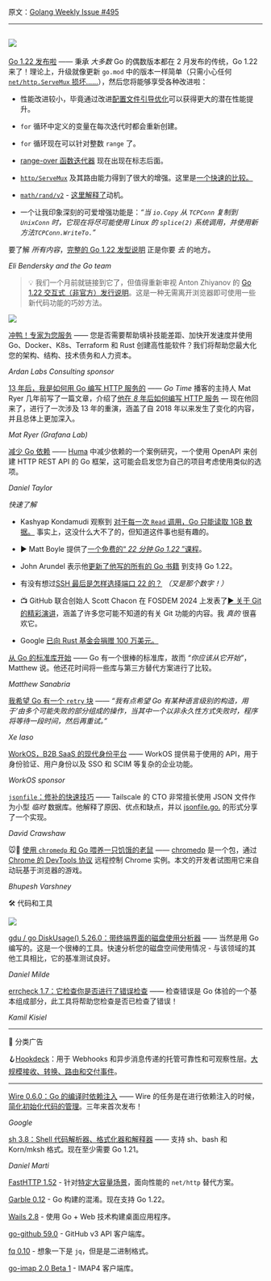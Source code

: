 原文：[Golang Weekly Issue #495](https://golangweekly.com/issues/495)

---

[![](https://res.cloudinary.com/cpress/image/upload/w_1280,e_sharpen:60,q_auto/heblx3cal5dvoa65cbfz.jpg)](https://golangweekly.com/link/151202/web)  
---  
  

[Go 1.22 发布啦](https://golangweekly.com/link/151202/web "go.dev") —— 秉承 _大多数_ Go 的偶数版本都在 2 月发布的传统，Go 1.22 来了！理论上，升级就像更新 `go.mod` 中的版本一样简单（只需小心任何[`net/http.ServeMux` 损坏……](https://golangweekly.com/link/151203/web)），然后您将能够享受各种改进啦：
 
  * 性能改进较小，毕竟通过改进[配置文件引导优化](https://golangweekly.com/link/151204/web)可以获得更大的潜在性能提升。
 
  * `for` 循环中定义的变量在每次迭代时都会重新创建。
 
  * `for` 循环现在可以针对整数 `range` 了。
 
  * [range-over 函数迭代器](https://golangweekly.com/link/151205/web) 现在出现在标志后面。
 
  * [`http/ServeMux`](https://golangweekly.com/link/151206/web) 及其路由能力得到了很大的增强。这里是[一个快速的比较。](https://golangweekly.com/link/151207/web)
 
  * [`math/rand/v2`](https://golangweekly.com/link/151208/web) - [这里解释了](https://golangweekly.com/link/151209/web)动机。
 
  * 一个让我印象深刻的可爱增强功能是：_“当 `io.Copy` 从 `TCPConn` 复制到 `UnixConn` 时，它现在将尽可能使用 Linux 的 `splice(2)` 系统调用，并使用新方法`TCPConn.WriteTo.`”_ 

要了解 _所有内容_，[完整的 Go 1.22 发型说明](https://golangweekly.com/link/151210/web) 正是你要 _去_ 的地方。

_Eli Bendersky and the Go team_ 


> 💡 我们一个月前就链接到它了，但值得重新审视 Anton Zhiyanov 的 [Go 1.22 交互式（非官方）发行说明](https://golangweekly.com/link/151211/web)。这是一种无需离开浏览器即可使用一些新代码功能的巧妙方法。  
  

[![](https://copm.s3.amazonaws.com/bcc68a3c.png)](https://golangweekly.com/link/151201/web) 

[冲鸭！专家为您服务](https://golangweekly.com/link/151201/web "www.ardanlabs.com") —— 您是否需要帮助填补技能差距、加快开发速度并使用 Go、Docker、K8s、Terraform 和 Rust 创建高性能软件？我们将帮助您最大化您的架构、结构、技术债务和人力资本。

_Ardan Labs Consulting sponsor_


[13 年后，我是如何用 Go 编写 HTTP 服务的](https://golangweekly.com/link/151212/web "grafana.com") —— _Go Time_ 播客的主持人 Mat Ryer 几年前写了一篇文章，介绍了[他在 _8_ 年后如何编写 HTTP 服务](https://golangweekly.com/link/151213/web) — 现在他回来了，进行了一次涉及 13 年的重演，涵盖了自 2018 年以来发生了变化的内容，并且总体上更加深入。

_Mat Ryer (Grafana Lab)_ 


[减少 Go 依赖](https://golangweekly.com/link/151214/web "dgt.hashnode.dev") —— [Huma](https://golangweekly.com/link/151215/web) 中减少依赖的一个案例研究，一个使用 OpenAPI 来创建 HTTP REST API 的 Go 框架，这可能会启发您为自己的项目考虑使用类似的选项。

_Daniel Taylor_ 



_快速了解_

  * Kashyap Kondamudi 观察到 [对于每一次 `Read` 调用，Go 只能读取 1GB 数据。](https://golangweekly.com/link/151216/web) 事实上，这没什么大不了的，但知道这件事也挺有趣的。

  * ▶️ Matt Boyle 提供了[一个免费的“ _22 分钟 Go 1.22_ ”课程](https://golangweekly.com/link/151217/web)。

  * John Arundel 表示他[更新了他写的所有的 Go 书籍](https://golangweekly.com/link/151218/web) 到支持 Go 1.22。

  * 有没有想过[SSH 最后是怎样选择端口 22 的？](https://golangweekly.com/link/151219/web) _（又是那个数字！）_

  * 📺 GitHub 联合创始人 Scott Chacon 在 FOSDEM 2024 上发表了[▶️ 关于 Git 的精彩演讲](https://golangweekly.com/link/151220/web)，涵盖了许多您可能不知道的有关 Git 功能的内容。我 _真的_ 很喜欢它。

  * Google [已向 Rust 基金会捐赠 100 万美元。](https://golangweekly.com/link/151221/web)


[从 Go 的标准库开始](https://golangweekly.com/link/151222/web "matthewsanabria.dev") —— Go 有一个很棒的标准库，故而 _“你应该从它开始”_，Matthew 说。他还花时间将一些库与第三方替代方案进行了比较。

_Matthew Sanabria_ 


[我希望 Go 有一个 `retry` 块](https://golangweekly.com/link/151223/web "xeiaso.net") —— _“我有点希望 Go 有某种语言级别的构造，用于‘由多个可能失败的部分组成的操作，当其中一个以非永久性方式失败时，程序将等待一段时间，然后再重试。”_

_Xe Iaso_ 


[WorkOS，B2B SaaS 的现代身份平台](https://golangweekly.com/link/151224/web "workos.com") —— WorkOS 提供易于使用的 API，用于身份验证、用户身份以及 SSO 和 SCIM 等复杂的企业功能。

_WorkOS sponsor_
  

[`jsonfile`：修补的快速技巧](https://golangweekly.com/link/151225/web "crawshaw.io") —— Tailscale 的 CTO 非常擅长使用 JSON 文件作为小型 _临时_ 数据库。他解释了原因、优点和缺点，并以 [jsonfile.go.](https://golangweekly.com/link/151226/web) 的形式分享了一个实现。

_David Crawshaw_ 


🐭🧀 [使用 `chromedp` 和 Go 喂养一只饥饿的老鼠](https://golangweekly.com/link/151227/web "www.pacenthink.io") —— [chromedp](https://golangweekly.com/link/151228/web) 是一个包，通过[Chrome 的 DevTools 协议](https://golangweekly.com/link/151229/web) 远程控制 Chrome 实例。本文的开发者试图用它来自动玩基于浏览器的游戏。

_Bhupesh Varshney_ 


🛠 代码和工具  
  
[![](https://res.cloudinary.com/cpress/image/upload/w_1280,e_sharpen:60/lumxdamlgnkcidxyibpi.jpg)](https://golangweekly.com/link/151230/web)  

[gdu / go DiskUsage() 5.26.0：带终端界面的磁盘使用分析器](https://golangweekly.com/link/151230/web "github.com") —— 当然是用 Go 编写的。这是一个很棒的工具。快速分析您的磁盘空间使用情况 - 与该领域的其他工具相比，它的基准测试良好。

_Daniel Milde_ 


[errcheck 1.7：它检查你是否进行了错误检查](https://golangweekly.com/link/151231/web "github.com") —— 检查错误是 Go 体验的一个基本组成部分，此工具将帮助您检查是否已检查了错误！
 
_Kamil Kisiel_ 
 
---  

📰 分类广告


🪝[Hookdeck](https://golangweekly.com/link/151232/web)：用于 Webhooks 和异步消息传递的托管可靠性和可观察性层。[大规模接收、转换、路由和交付事件](https://golangweekly.com/link/151232/web)。

---

[Wire 0.6.0：Go 的编译时依赖注入](https://golangweekly.com/link/151233/web "github.com") —— Wire 的任务是在进行依赖注入的时候，[简化初始化代码的管理](https://golangweekly.com/link/151234/web)。三年来首次发布！

_Google_ 


[sh 3.8：Shell 代码解析器、格式化器和解释器](https://golangweekly.com/link/151235/web "github.com") —— 支持 sh、bash 和 Korn/mksh 格式。现在至少需要 Go 1.21。

_Daniel Marti_


[FastHTTP 1.52](https://golangweekly.com/link/151236/web) - 针对[特定大容量场景](https://golangweekly.com/link/151237/web)，面向性能的 `net/http` 替代方案。

[Garble 0.12](https://golangweekly.com/link/151238/web) - Go 构建的混淆。现在支持 Go 1.22。

[Wails 2.8](https://golangweekly.com/link/151239/web) -  使用 Go + Web 技术构建桌面应用程序。

[go-github 59.0](https://golangweekly.com/link/151240/web) - GitHub v3 API 客户端库。

[fq 0.10](https://golangweekly.com/link/151241/web) - 想象一下是 `jq`，但是是二进制格式。

[go-imap 2.0 Beta 1](https://golangweekly.com/link/151242/web) - IMAP4 客户端库。
